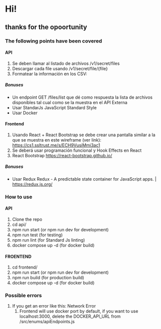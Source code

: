 # Hi! 
## thanks for the opoortunity

### The following points have been covered

#### API
1) Se deben llamar al listado de archivos /v1/secret/files
2) Descargar cada file usando /v1/secret/file/{file}
3) Formatear la información en los CSV:

##### Bonuses
- Un endpoint GET /files/list que dé como respuesta la lista de archivos disponibles tal cual como se la muestra en el API Externa
- Usar StandarJs JavaScript Standard Style
- Usar Docker

#### Frontend
1) Usando React + React Bootstrap se debe crear una pantalla similar a la que se muestra en este wireframe (ver link): https://cs1.ssltrust.me/s/ECH9VusiMmi3ac1
2) Se deberá usar programación funcional y Hook Effects en React
3) React Bootstrap https://react-bootstrap.github.io/

##### Bonuses
- Usar Redux Redux - A predictable state container for JavaScript apps. | https://redux.js.org/

### How to use

#### API
1) Clone the repo
2) cd api/
3) npm run start (or npm run dev for development)
4) npm run test (for testing)
5) npm run lint (for Standard Js linting)
6) docker compose up -d (for docker build)

#### FROENTEND
1) cd frontend/
2) npm run start (or npm run dev for development)
3) npm run build (for production build)
4) docker compose up -d (for docker build)

### Possible errors
1) If you get an error like this: Network Error
   1) Frontend will use docker port by default, if you want to use localhost:3000, delete the DOCKER_API_URL from /src/enums/apiEndpoints.js